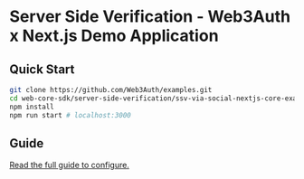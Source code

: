 # Server Side Verification - Web3Auth x Next.js Demo Application

## Quick Start

```bash
git clone https://github.com/Web3Auth/examples.git
cd web-core-sdk/server-side-verification/ssv-via-social-nextjs-core-example
npm install
npm run start # localhost:3000
```

## Guide

[Read the full guide to configure.](https://web3auth.io/docs/guides/server-side-verification)

